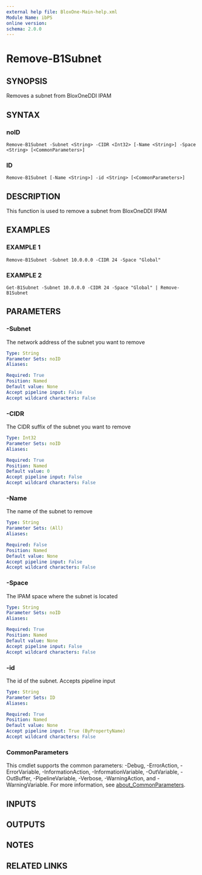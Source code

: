 ```yaml
---
external help file: BloxOne-Main-help.xml
Module Name: ibPS
online version:
schema: 2.0.0
---
```


# Remove-B1Subnet

## SYNOPSIS
Removes a subnet from BloxOneDDI IPAM

## SYNTAX

### noID
```
Remove-B1Subnet -Subnet <String> -CIDR <Int32> [-Name <String>] -Space <String> [<CommonParameters>]
```

### ID
```
Remove-B1Subnet [-Name <String>] -id <String> [<CommonParameters>]
```

## DESCRIPTION
This function is used to remove a subnet from BloxOneDDI IPAM

## EXAMPLES

### EXAMPLE 1
```
Remove-B1Subnet -Subnet 10.0.0.0 -CIDR 24 -Space "Global"
```

### EXAMPLE 2
```
Get-B1Subnet -Subnet 10.0.0.0 -CIDR 24 -Space "Global" | Remove-B1Subnet
```

## PARAMETERS

### -Subnet
The network address of the subnet you want to remove

```yaml
Type: String
Parameter Sets: noID
Aliases:

Required: True
Position: Named
Default value: None
Accept pipeline input: False
Accept wildcard characters: False
```

### -CIDR
The CIDR suffix of the subnet you want to remove

```yaml
Type: Int32
Parameter Sets: noID
Aliases:

Required: True
Position: Named
Default value: 0
Accept pipeline input: False
Accept wildcard characters: False
```

### -Name
The name of the subnet to remove

```yaml
Type: String
Parameter Sets: (All)
Aliases:

Required: False
Position: Named
Default value: None
Accept pipeline input: False
Accept wildcard characters: False
```

### -Space
The IPAM space where the subnet is located

```yaml
Type: String
Parameter Sets: noID
Aliases:

Required: True
Position: Named
Default value: None
Accept pipeline input: False
Accept wildcard characters: False
```

### -id
The id of the subnet.
Accepts pipeline input

```yaml
Type: String
Parameter Sets: ID
Aliases:

Required: True
Position: Named
Default value: None
Accept pipeline input: True (ByPropertyName)
Accept wildcard characters: False
```

### CommonParameters
This cmdlet supports the common parameters: -Debug, -ErrorAction, -ErrorVariable, -InformationAction, -InformationVariable, -OutVariable, -OutBuffer, -PipelineVariable, -Verbose, -WarningAction, and -WarningVariable. For more information, see [about_CommonParameters](http://go.microsoft.com/fwlink/?LinkID=113216).

## INPUTS

## OUTPUTS

## NOTES

## RELATED LINKS
